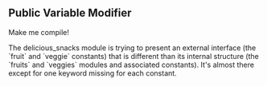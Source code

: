 ## Public Variable Modifier

Make me compile!

<div class="hint">
  The delicious_snacks module is trying to present an external interface (the `fruit` and `veggie` constants) that is different than its internal structure (the `fruits` and `veggies` modules and associated constants).
  It's almost there except for one keyword missing for each constant.
</div>
